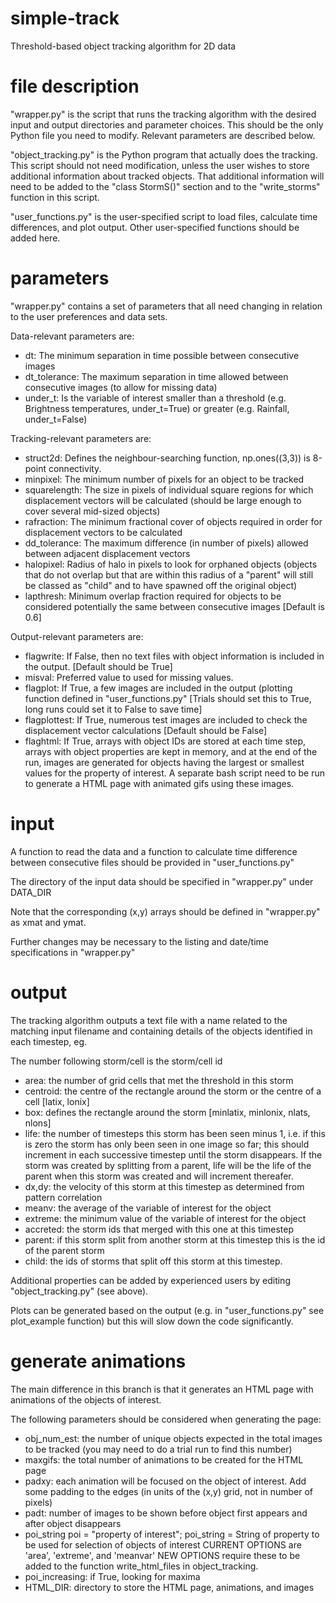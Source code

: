 # simple-track
Threshold-based object tracking algorithm for 2D data

# file description

"wrapper.py" is the script that runs the tracking algorithm with the desired input and output directories and parameter choices. This should be the only Python file you need to modify. Relevant parameters are described below.

"object_tracking.py" is the Python program that actually does the tracking. This script should not need modification, unless the user wishes to store additional information about tracked objects. That additional information will need to be added to the "class StormS()" section and to the "write_storms" function in this script.

"user_functions.py" is the user-specified script to load files, calculate time differences, and plot output. Other user-specified functions should be added here.

# parameters

"wrapper.py" contains a set of parameters that all need changing in relation to the user preferences and data sets. 

Data-relevant parameters are:
* dt:    		The minimum separation in time possible between consecutive images
* dt_tolerance:	The maximum separation in time allowed between consecutive images (to allow for missing data)
* under_t:	Is the variable of interest smaller than a threshold (e.g. Brightness temperatures, under_t=True) or greater (e.g. Rainfall, under_t=False)

Tracking-relevant parameters are:
* struct2d:	Defines the neighbour-searching function, np.ones((3,3)) is 8-point connectivity.
* minpixel:	The minimum number of pixels for an object to be tracked
* squarelength:	The size in pixels of individual square regions for which displacement vectors will be calculated (should be large enough to cover several mid-sized objects)
* rafraction:	The minimum fractional cover of objects required in order for displacement vectors to be calculated
* dd_tolerance:	The maximum difference (in number of pixels) allowed between adjacent displacement vectors
* halopixel:	Radius of halo in pixels to look for orphaned objects (objects that do not overlap but that are within this radius of a "parent" will still be classed as "child" and to have spawned off the original object)
* lapthresh:	Minimum overlap fraction required for objects to be considered potentially the same between consecutive images [Default is 0.6]

Output-relevant parameters are:
* flagwrite:	If False, then no text files with object information is included in the output. [Default should be True]
* misval:		Preferred value to used for missing values.
* flagplot:		If True, a few images are included in the output (plotting function defined in "user_functions.py" [Trials should set this to True, long runs could set it to False to save time]
* flagplottest:	If True, numerous test images are included to check the displacement vector calculations [Default should be False]
* flaghtml: 	If True, arrays with object IDs are stored at each time step, arrays with object properties are kept in memory, and at the end of the run, images are generated for objects having the largest or smallest values for the property of interest. A separate bash script need to be run to generate a HTML page with animated gifs using these images.

# input

A function to read the data and a function to calculate time difference between consecutive files should be provided in "user_functions.py"

The directory of the input data should be specified in "wrapper.py" under DATA_DIR

Note that the corresponding (x,y) arrays should be defined in "wrapper.py" as xmat and ymat. 

Further changes may be necessary to the listing and date/time specifications in "wrapper.py"

# output

The tracking algorithm outputs a text file with a name related to the matching input filename and
containing details of the objects identified in each timestep, eg.

The number following storm/cell is the storm/cell id
* area:     the number of grid cells that met the threshold in this storm
* centroid: the centre of the rectangle around the storm or the centre of a cell [latix, lonix]
* box:      defines the rectangle around the storm [minlatix, minlonix, nlats, nlons]
* life:     the number of timesteps this storm has been seen minus 1, i.e. if this is zero the storm
          has only been seen in one image so far; this should increment in each successive timestep until the storm disappears.
		  If the storm was created by splitting from a parent, life will be the life of the parent when this storm was created
		  and will increment thereafer.
* dx,dy:       the velocity of this storm at this timestep as determined from pattern correlation
* meanv:    the average of the variable of interest for the object
* extreme:  the minimum value of the variable of interest for the object
* accreted: the storm ids that merged with this one at this timestep
* parent:   if this storm split from another storm at this timestep this is the id of the parent storm 
* child:    the ids of storms that split off this storm at this timestep.

Additional properties can be added by experienced users by editing "object_tracking.py" (see above).

Plots can be generated based on the output (e.g. in "user_functions.py" see plot_example function) but this will slow down the code significantly. 

# generate animations

The main difference in this branch is that it generates an HTML page with animations of the objects of interest.

The following parameters should be considered when generating the page:
* obj_num_est:		the number of unique objects expected in the total images to be tracked (you may need to do a trial run to find this number)
* maxgifs: 			the total number of animations to be created for the HTML page
* padxy: 			each animation will be focused on the object of interest. Add some padding to the edges (in units of the (x,y) grid, not in number of pixels)
* padt: 			number of images to be shown before object first appears and after object disappears
* poi_string		poi = "property of interest"; poi_string = String of property to be used for selection of objects of interest CURRENT OPTIONS are 'area', 'extreme', and 'meanvar' NEW OPTIONS require these to be added to the function write_html_files in object_tracking.
* poi_increasing:	if True, looking for maxima
* HTML_DIR:			directory to store the HTML page, animations, and images

